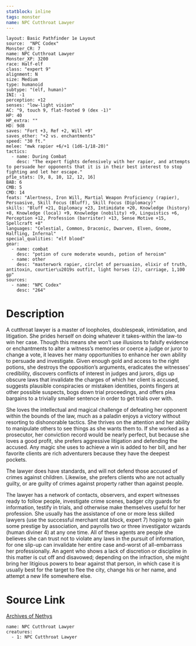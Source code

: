 ```yaml
---
statblock: inline
tags: monster
name: NPC Cutthroat Lawyer
---
```

```statblock
layout: Basic Pathfinder 1e Layout
source:  "NPC Codex"
Monster_CR: 7
name: NPC Cutthroat Lawyer
Monster_XP: 3200
race: Half-elf
class: "expert 9"
alignment: N
size: Medium
type: humanoid
subtype: "(elf, human)"
INI: -1
perception: +12
senses: "low-light vision"
AC: "9, touch 9, flat-footed 9 (dex -1)"
HP: 40
HP_extra: ""
HD: 9d8
saves: "Fort +3, Ref +2, Will +9"
saves_other: "+2 vs. enchantments"
speed: "30 ft."
melee: "mwk rapier +6/+1 (1d6-1/18-20)"
tactics:
  - name: During Combat
    desc: "The expert fights defensively with her rapier, and attempts to persuade her opponents that it is in their best interest to stop fighting and let her escape."
pf1e_stats: [9, 8, 10, 12, 12, 16]
BAB: 6
CMB: 5
CMD: 14
feats: "Alertness, Iron Will, Martial Weapon Proficiency (rapier), Persuasive, Skill Focus (Bluff), Skill Focus (Diplomacy)"
skills: "Bluff +21, Diplomacy +23, Intimidate +20, Knowledge (history) +8, Knowledge (local) +9, Knowledge (nobility) +9, Linguistics +6, Perception +12, Profession (barrister) +13, Sense Motive +15, Spellcraft +8"
languages: "Celestial, Common, Draconic, Dwarven, Elven, Gnome, Halfling, Infernal"
special_qualities: "elf blood"
gear:
  - name: combat
    desc: "potion of cure moderate wounds, potion of heroism"
  - name: other
    desc: "masterwork rapier, circlet of persuasion, elixir of truth, antitoxin, courtier\u2019s outfit, light horses (2), carriage, 1,100 gp"
sources:
  - name: "NPC Codex"
    desc: "264"
```
# Description
A cutthroat lawyer is a master of loopholes, doublespeak, intimidation, and litigation. She prides herself on doing whatever it takes-within the law-to win her case. Though this means she won’t use illusions to falsify evidence or enchantments to alter a witness’s memories or coerce a judge or juror to change a vote, it leaves her many opportunities to enhance her own ability to persuade and investigate. Given enough gold and access to the right potions, she destroys the opposition’s arguments, eradicates the witnesses’ credibility, discovers conflicts of interest in judges and jurors, digs up obscure laws that invalidate the charges of which her client is accused, suggests plausible conspiracies or mistaken identities, points fingers at other possible suspects, bogs down trial proceedings, and offers plea bargains to a trivially smaller sentence in order to get trials over with.

She loves the intellectual and magical challenge of defeating her opponent within the bounds of the law, much as a paladin enjoys a victory without resorting to dishonorable tactics. She thrives on the attention and her ability to manipulate others to see things as she wants them to. If she worked as a prosecutor, her conviction record would be nearly perfect, but because she loves a good profit, she prefers aggressive litigation and defending the accused. Any magic she uses to achieve a win is added to her bill, and her favorite clients are rich adventurers because they have the deepest pockets.

The lawyer does have standards, and will not defend those accused of crimes against children. Likewise, she prefers clients who are not actually guilty, or are guilty of crimes against property rather than against people.

The lawyer has a network of contacts, observers, and expert witnesses ready to follow people, investigate crime scenes, badger city guards for information, testify in trials, and otherwise make themselves useful for her profession. She usually has the assistance of one or more less skilled lawyers (use the successful merchant stat block, expert 7) hoping to gain some prestige by association, and payrolls two or three investigator wizards (human diviner 4) at any one time. All of these agents are people she believes she can trust not to violate any laws in the pursuit of information, for one slip-up can invalidate her entire case and-worst of all-embarrass her professionally. An agent who shows a lack of discretion or discipline in this matter is cut off and disavowed; depending on the infraction, she might bring her litigious powers to bear against that person, in which case it is usually best for the target to flee the city, change his or her name, and attempt a new life somewhere else.
# Source Link
[Archives of Nethys](https://aonprd.com/NPCDisplay.aspx?ItemName=Cutthroat%20Lawyer)
```encounter-table
name: NPC Cutthroat Lawyer
creatures:
  - 1: NPC Cutthroat Lawyer
```
